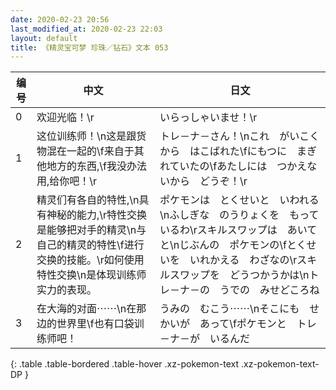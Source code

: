 ```yaml
---
date: 2020-02-23 20:56
last_modified_at: 2020-02-23 22:03
layout: default
title: 《精灵宝可梦 珍珠／钻石》文本 053
---
```

| 编号 | 中文 | 日文 |
| ---- | ---- | ---- |
| 0 | 欢迎光临！\r | いらっしゃいませ！\r |
| 1 | 这位训练师！\n这是跟货物混在一起的\f来自于其他地方的东西,\f我没办法用,给你吧！\r | トレ－ナ－さん！\nこれ　がいこくから　はこばれた\fにもつに　まぎれていたの\fあたしには　つかえないから　どうぞ！\r |
| 2 | 精灵们有各自的特性,\n具有神秘的能力,\r特性交换是能够把对手的精灵\n与自己的精灵的特性\f进行交换的技能。\r如何使用特性交换\n是体现训练师实力的表现。 | ポケモンは　とくせいと　いわれる\nふしぎな　のうりょくを　もっているわ\rスキルスワップは　あいてと\nじぶんの　ポケモンの\fとくせいを　いれかえる　わざなの\rスキルスワップを　どうつかうかは\nトレ－ナ－の　うでの　みせどころね |
| 3 | 在大海的对面⋯⋯\n在那边的世界里\f也有口袋训练师吧！ | うみの　むこう⋯⋯\nそこにも　せかいが　あって\fポケモンと　トレ－ナ－が　いるんだ |
{: .table .table-bordered .table-hover .xz-pokemon-text .xz-pokemon-text-DP }